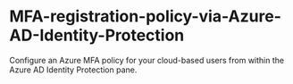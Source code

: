 # MFA-registration-policy-via-Azure-AD-Identity-Protection
Configure an Azure MFA policy for your cloud-based users from within the Azure AD Identity Protection pane.
